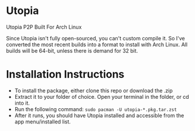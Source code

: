 # Utopia
Utopia P2P Built For Arch Linux

Since Utopia isn't fully open-sourced, you can't custom compile it. So I've converted the most recent builds into a format to install with Arch Linux. All builds will be 64-bit, unless there is demand for 32 bit.

# Installation Instructions

- To install the package, either clone this repo or download the .zip
- Extract it to your folder of choice. Open your terminal in the folder, or cd into it.
- Run the following command: ```sudo pacman -U utopia-*.pkg.tar.zst```
- After it runs, you should have Utopia installed and accessible from the app menu/installed list.
